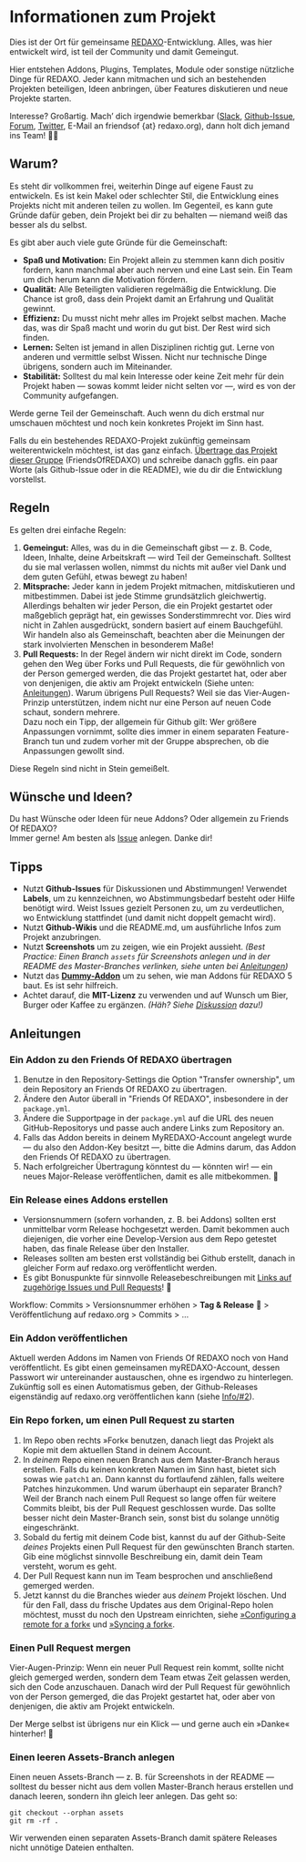# Informationen zum Projekt

Dies ist der Ort für gemeinsame [REDAXO](http://www.redaxo.org)-Entwicklung. Alles, was hier entwickelt wird, ist teil der Community und damit Gemeingut.

Hier entstehen Addons, Plugins, Templates, Module oder sonstige nützliche Dinge für REDAXO. Jeder kann mitmachen und sich an bestehenden Projekten beteiligen, Ideen anbringen, über Features diskutieren und neue Projekte starten.

Interesse? Großartig. Mach’ dich irgendwie bemerkbar ([Slack](http://www.redaxo.org/slack/), [Github-Issue](https://github.com/FriendsOfREDAXO/friendsofredaxo.github.io/issues), [Forum](http://www.redaxo.org/de/forum/), [Twitter](https://twitter.com/redaxo), E-Mail an friendsof {at} redaxo.org), dann holt dich jemand ins Team! 🙋🏼

## Warum?

Es steht dir vollkommen frei, weiterhin Dinge auf eigene Faust zu entwickeln. Es ist kein Makel oder schlechter Stil, die Entwicklung eines Projekts nicht mit anderen teilen zu wollen. Im Gegenteil, es kann gute Gründe dafür geben, dein Projekt bei dir zu behalten — niemand weiß das besser als du selbst.

Es gibt aber auch viele gute Gründe für die Gemeinschaft:

* __Spaß und Motivation:__ Ein Projekt allein zu stemmen kann dich positiv fordern, kann manchmal aber auch nerven und eine Last sein. Ein Team um dich herum kann die Motivation fördern.
* __Qualität:__ Alle Beteiligten validieren regelmäßig die Entwicklung. Die Chance ist groß, dass dein Projekt damit an Erfahrung und Qualität gewinnt.
* __Effizienz:__ Du musst nicht mehr alles im Projekt selbst machen. Mache das, was dir Spaß macht und worin du gut bist. Der Rest wird sich finden.
* __Lernen:__ Selten ist jemand in allen Disziplinen richtig gut. Lerne von anderen und vermittle selbst Wissen. Nicht nur technische Dinge übrigens, sondern auch im Miteinander.
* __Stabilität:__ Solltest du mal kein Interesse oder keine Zeit mehr für dein Projekt haben — sowas kommt leider nicht selten vor —, wird es von der Community aufgefangen.

Werde gerne Teil der Gemeinschaft. Auch wenn du dich erstmal nur umschauen möchtest und noch kein konkretes Projekt im Sinn hast.

Falls du ein bestehendes REDAXO-Projekt zukünftig gemeinsam weiterentwickeln möchtest, ist das ganz einfach. [Übertrage das Projekt dieser Gruppe](#ein-addon-zu-den-friends-of-redaxo-übertragen) (FriendsOfREDAXO) und schreibe danach ggfls. ein paar Worte (als Github-Issue oder in die README), wie du dir die Entwicklung vorstellst.

## Regeln

Es gelten drei einfache Regeln:

1. __Gemeingut:__ Alles, was du in die Gemeinschaft gibst — z. B. Code, Ideen, Inhalte, deine Arbeitskraft — wird Teil der Gemeinschaft. Solltest du sie mal verlassen wollen, nimmst du nichts mit außer viel Dank und dem guten Gefühl, etwas bewegt zu haben!
2. __Mitsprache:__ Jeder kann in jedem Projekt mitmachen, mitdiskutieren und mitbestimmen. Dabei ist jede Stimme grundsätzlich gleichwertig. Allerdings behalten wir jeder Person, die ein Projekt gestartet oder maßgeblich geprägt hat, ein gewisses Sonderstimmrecht vor. Dies wird nicht in Zahlen ausgedrückt, sondern basiert auf einem Bauchgefühl. Wir handeln also als Gemeinschaft, beachten aber die Meinungen der stark involvierten Menschen in besonderem Maße!
3. __Pull Requests:__ In der Regel ändern wir nicht direkt im Code, sondern gehen den Weg über Forks und Pull Requests, die für gewöhnlich von der Person gemerged werden, die das Projekt gestartet hat, oder aber von denjenigen, die aktiv am Projekt entwickeln (Siehe unten: [Anleitungen](#anleitungen)). Warum übrigens Pull Requests? Weil sie das Vier-Augen-Prinzip unterstützen, indem nicht nur eine Person auf neuen Code schaut, sondern mehrere.  
Dazu noch ein Tipp, der allgemein für Github gilt: Wer größere Anpassungen vornimmt, sollte dies immer in einem separaten Feature-Branch tun und zudem vorher mit der Gruppe absprechen, ob die Anpassungen gewollt sind.   

Diese Regeln sind nicht in Stein gemeißelt.

## Wünsche und Ideen?

Du hast Wünsche oder Ideen für neue Addons? Oder allgemein zu Friends Of REDAXO?  
Immer gerne! Am besten als [Issue](https://github.com/FriendsOfREDAXO/Info/issues) anlegen. Danke dir!

## Tipps

* Nutzt __Github-Issues__ für Diskussionen und Abstimmungen! Verwendet __Labels__, um zu kennzeichnen, wo Abstimmungsbedarf besteht oder Hilfe benötigt wird. Weist Issues gezielt Personen zu, um zu verdeutlichen, wo Entwicklung stattfindet (und damit nicht doppelt gemacht wird).
* Nutzt __Github-Wikis__ und die README.md, um ausführliche Infos zum Projekt anzubringen.
* Nutzt __Screenshots__ um zu zeigen, wie ein Projekt aussieht. _(Best Practice: Einen Branch `assets` für Screenshots anlegen und in der README des Master-Branches verlinken, siehe unten bei [Anleitungen](#einen-leeren-assets-branch-anlegen))_
* Nutzt das __[Dummy-Addon](https://github.com/FriendsOfREDAXO/dummy)__ um zu sehen, wie man Addons für REDAXO 5 baut. Es ist sehr hilfreich.
* Achtet darauf, die __MIT-Lizenz__ zu verwenden und auf Wunsch um Bier, Burger oder Kaffee zu ergänzen. _(Häh? Siehe [Diskussion](https://github.com/FriendsOfREDAXO/Info/issues/15) dazu!)_

## Anleitungen

### Ein Addon zu den Friends Of REDAXO übertragen

1. Benutze in den Repository-Settings die Option "Transfer ownership", um dein Repository an Friends Of REDAXO zu übertragen.
2. Ändere den Autor überall in "Friends Of REDAXO", insbesondere in der `package.yml`.
3. Ändere die Supportpage in der `package.yml` auf die URL des neuen GitHub-Repositorys und passe auch andere Links zum Repository an.
4. Falls das Addon bereits in deinem MyREDAXO-Account angelegt wurde — du also den Addon-Key besitzt —, bitte die Admins darum, das Addon den Friends Of REDAXO zu übertragen.
5. Nach erfolgreicher Übertragung könntest du — könnten wir! — ein neues Major-Release veröffentlichen, damit es alle mitbekommen. 🍾

### Ein Release eines Addons erstellen

* Versionsnummern (sofern vorhanden, z. B. bei Addons) sollten erst unmittelbar vorm Release hochgesetzt werden. Damit bekommen auch diejenigen, die vorher eine Develop-Version aus dem Repo getestet haben, das finale Release über den Installer.
* Releases sollten am besten erst vollständig bei Github erstellt, danach in gleicher Form auf redaxo.org veröffentlicht werden.
* Es gibt Bonuspunkte für sinnvolle Releasebeschreibungen mit [Links auf zugehörige Issues und Pull Requests](https://guides.github.com/features/issues/#notifications)! 💯

Workflow: Commits > Versionsnummer erhöhen > __Tag & Release__ 👯 > Veröffentlichung auf redaxo.org > Commits > …

### Ein Addon veröffentlichen

Aktuell werden Addons im Namen von Friends Of REDAXO noch von Hand veröffentlicht. Es gibt einen gemeinsamen myREDAXO-Account, dessen Passwort wir untereinander austauschen, ohne es irgendwo zu hinterlegen. Zukünftig soll es einen Automatismus geben, der Github-Releases eigenständig auf redaxo.org veröffentlichen kann (siehe [Info/#2](https://github.com/FriendsOfREDAXO/Info/issues/2)).

### Ein Repo forken, um einen Pull Request zu starten

1. Im Repo oben rechts »Fork« benutzen, danach liegt das Projekt als Kopie mit dem aktuellen Stand in deinem Account.
2. In _deinem_ Repo einen neuen Branch aus dem Master-Branch heraus erstellen. Falls du keinen konkreten Namen im Sinn hast, bietet sich sowas wie `patch1` an. Dann kannst du fortlaufend zählen, falls weitere Patches hinzukommen. Und warum überhaupt ein separater Branch? Weil der Branch nach einem Pull Request so lange offen für weitere Commits bleibt, bis der Pull Request geschlossen wurde. Das sollte besser nicht dein Master-Branch sein, sonst bist du solange unnötig eingeschränkt.
3. Sobald du fertig mit deinem Code bist, kannst du auf der Github-Seite _deines_ Projekts einen Pull Request für den gewünschten Branch starten. Gib eine möglichst sinnvolle Beschreibung ein, damit dein Team versteht, worum es geht.
4. Der Pull Request kann nun im Team besprochen und anschließend gemerged werden.
5. Jetzt kannst du die Branches wieder aus _deinem_ Projekt löschen. Und für den Fall, dass du frische Updates aus dem Original-Repo holen möchtest, musst du noch den Upstream einrichten, siehe [»Configuring a remote for a fork«](https://help.github.com/articles/configuring-a-remote-for-a-fork/) und [»Syncing a fork«](https://help.github.com/articles/syncing-a-fork/).

### Einen Pull Request mergen

Vier-Augen-Prinzip: Wenn ein neuer Pull Request rein kommt, sollte nicht gleich gemerged werden, sondern dem Team etwas Zeit gelassen werden, sich den Code anzuschauen. Danach wird der Pull Request für gewöhnlich von der Person gemerged, die das Projekt gestartet hat, oder aber von denjenigen, die aktiv am Projekt entwickeln.

Der Merge selbst ist übrigens nur ein Klick — und gerne auch ein »Danke« hinterher! 🎉

### Einen leeren Assets-Branch anlegen

Einen neuen Assets-Branch — z. B. für Screenshots in der README — solltest du besser nicht aus dem vollen Master-Branch heraus erstellen und danach leeren, sondern ihn gleich leer anlegen. Das geht so:

```
git checkout --orphan assets
git rm -rf .
```

Wir verwenden einen separaten Assets-Branch damit spätere Releases nicht unnötige Dateien enthalten.
